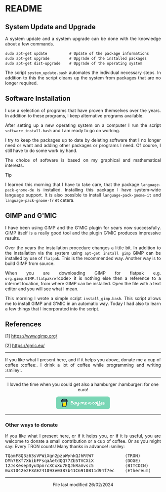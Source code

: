 # README

## System Update and Upgrade

<p align="justify">A system update and a system upgrade can be done with the knowledge about a few commands.</p>

    sudo apt-get update          # Update of the package informations
    sudo apt-get upgrade         # Upgrade of the installed packages
    sudo apt-get dist-upgrade    # Upgrade of the operating system

<p align="justify">The script <code>system_update.bash</code> automates the individual necessary steps. In addition to this the script cleans up the system from packages that are no longer required.</p> 

## Software Installation

<p align="justify">I use a selection of programs that have proven themselves over the years. In addition to these programs, I keep alternative programs available.</p>

<p align="justify">After setting up a new operating system on a computer I run the script <code>software_install.bash</code> and I am ready to go on working.</p>

<p align="justify">I try to keep the packages up to date by deleting software that I no longer need or want and adding other packages or programs I need. Of course, I still have to do some work by hand.</p>

<p align="justify">The choice of software is based on my graphical and mathematical interests.</p>

> [!TIP]
> <p align="justify">I learned this morning that I have to take care, that the package <code>language-pack-gnome-de</code> is installed. Installing this package I have system-wide language support. It is also possible to install <code>language-pack-gnome-it</code> and <code>language-pack-gnome-fr</code> et cetera.</p>

## GIMP and G'MIC

<p align="justify">I have been using GIMP and the G'MIC plugin for years now successfully. GIMP itself is a really good tool and the plugin G'MIC produces impressive results.</p>

<p align="justify">Over the years the installation procedure changes a little bit. In addition to the installation via the system using <code>apt-get install gimp</code> GIMP can be installed by use of <code>flatpak</code>. This is the recommended way. Another way is to build GIMP from source.</p>

<p align="justify">When you are downloading GIMP for flatpak e.g. <code>org.gimp.GIMP.flatpakref</code>code> it is nothing else then a reference to a internet location, from where GIMP can be installed. Open the file with a text editor and you will see what I mean.</p>

<p align="justify">This morning I wrote a simple script <code>install_gimp.bash</code>. This script allows me to install GIMP and G'MIC in an automatic way. Today I had also to learn a few things that I incorporated into the script.</p>

## References

[1]    https://www.gimp.org/

[2]    https://gmic.eu/

<hr width="100%" size="1">

<p align="justify">If you like what I present here, and if it helps you above, donate me a cup of coffee :coffee:. I drink a lot of coffee while programming and writing  :smiley:.</p>

<hr width="100%" size="2">

<p align="center">I loved the time when you could get also a hamburger :hamburger: for one euro!</p>

<p align="center">
<a target="_blank" href="https://www.buymeacoffee.com/zentrocdot"><img src="/IMAGES/greeen-button.png" alt="Buy Me A Coffee" height="41" width="174"></a>
</p>

<hr width="100%" size="2">

### Other ways to donate

<p align="justify">If you like what I present here, or if it helps you, or if it is useful, you are welcome to donate a small contribution or a cup of coffee. Or as you might say: Every TRON counts! Many thanks in advance! :smiley:</p>

<pre>TQamF8Q3z63sVFWiXgn2pzpWyhkQJhRtW7            (TRON)
DMh7EXf7XbibFFsqaAetdQQ77Zb5TVCXiX            (DOGE)
12JsKesep3yuDpmrcXCxXu7EQJkRaAvsc5            (BITCOIN)
0x31042e2F3AE241093e0387b41C6910B11d94f7ec    (Ethereum)</pre>
    
<hr width="100%" size="2">

<p align="center">File last modified 26/02/2024</p>
